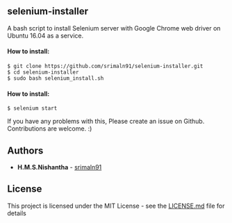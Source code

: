 ## selenium-installer
A bash script to install Selenium server with Google Chrome web driver on Ubuntu 16.04 as a service.


#### How to install:

```
$ git clone https://github.com/srimaln91/selenium-installer.git
$ cd selenium-installer
$ sudo bash selenium_install.sh
```

#### How to install:

```
$ selenium start
```

If you have any problems with this, Please create an issue on Github. Contributions are welcome. :)


## Authors

* **H.M.S.Nishantha** - [srimaln91](https://github.com/srimaln91)


## License

This project is licensed under the MIT License - see the [LICENSE.md](LICENSE.md) file for details
